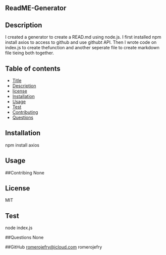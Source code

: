 ## ReadME-Generator

## Description 

I created a generator to create a READ.md using node.js. I first installed npm install axios to access to github and use githubt API. Then I wrote code on index.js to create thefunction and another seperate file to create markdown file tieing both together. 

## Table of contents 

* [Title](#Title)
* [Description](#Description)
* [license](#License)
* [Installation](#Installation)
* [Usage](#Usage)
* [Test](#Test) 
* [Contributing](#Contributing)
* [Questions](#Questions)

## Installation
npm install axios

## Usage

##Contribing 
None

## License 
MIT

## Test
node index.js

##Questions
None

##GitHub 
romerojefry@icloud.com
romerojefry
